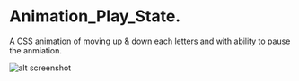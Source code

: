 # Animation_Play_State.
A CSS animation of moving up & down each letters and with ability to pause the anmiation.

![alt screenshot](https://i.imgur.com/zYuwEwP.gif)
